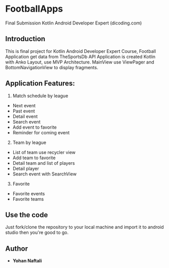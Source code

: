 # FootballApps

Final Submission Kotlin Android Developer Expert (dicoding.com)

## Introduction
This is final project for Kotlin Android Developer Expert Course, Football Application get data from TheSportsDb API
Application is created Kotlin with Anko Layout, use MVP Architecture. MainView use ViewPager and BottomNavigationView to display fragments.

## Application Features:

1. Match schedule by league
  * Next event
  * Past event
  * Detail event
  * Search event
  * Add event to favorite
  * Reminder for coming event
  
2. Team by league
  * List of team use recycler view
  * Add team to favorite
  * Detail team and list of players
  * Detail player
  * Search event with SearchView
 
3. Favorite
  * Favorite events
  * Favorite teams

## Use the code

 Just fork/clone the repository to your local machine and import it to android studio then you're good to go.
 
## Author

* **Yohan Naftali**

